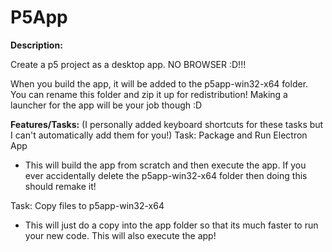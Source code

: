 # P5App

**Description:**

Create a p5 project as a desktop app. NO BROWSER :D!!! 

When you build the app, it will be added to the p5app-win32-x64 folder. You can rename this folder and zip it up for redistribution! Making a launcher for the app will be your job though :D

**Features/Tasks:**
(I personally added keyboard shortcuts for these tasks but I can't automatically add them for you!)
Task: Package and Run Electron App
 - This will build the app from scratch and then execute the app. If you ever accidentally delete the p5app-win32-x64 folder then doing this should remake it!

Task: Copy files to p5app-win32-x64
 - This will just do a copy into the app folder so that its much faster to run your new code. This will also execute the app!
